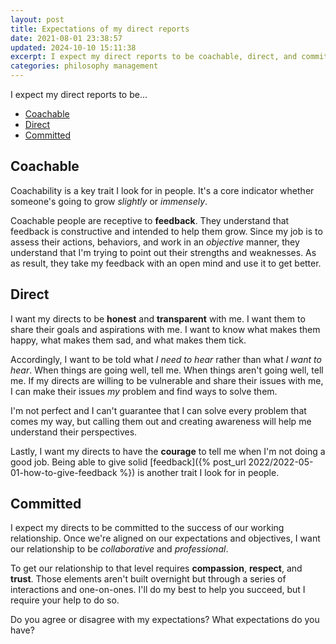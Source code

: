 ```yaml
---
layout: post
title: Expectations of my direct reports
date: 2021-08-01 23:38:57
updated: 2024-10-10 15:11:38
excerpt: I expect my direct reports to be coachable, direct, and committed.
categories: philosophy management
---
```


I expect my direct reports to be...

- [Coachable](#coachable)
- [Direct](#direct)
- [Committed](#committed)

## Coachable

Coachability is a key trait I look for in people. It's a core indicator whether someone's going to grow _slightly_ or _immensely_.

Coachable people are receptive to **feedback**. They understand that feedback is constructive and intended to help them grow. Since my job is to assess their actions, behaviors, and work in an _objective_ manner, they understand that I'm trying to point out their strengths and weaknesses. As as result, they take my feedback with an open mind and use it to get better.

## Direct

I want my directs to be **honest** and **transparent** with me. I want them to share their goals and aspirations with me. I want to know what makes them happy, what makes them sad, and what makes them tick.

Accordingly, I want to be told what _I need to hear_ rather than what _I want to hear_. When things are going well, tell me. When things aren't going well, tell me. If my directs are willing to be vulnerable and share their issues with me, I can make their issues _my_ problem and find ways to solve them.

I'm not perfect and I can't guarantee that I can solve every problem that comes my way, but calling them out and creating awareness will help me understand their perspectives.

Lastly, I want my directs to have the **courage** to tell me when I'm not doing a good job. Being able to give solid [feedback]({% post_url 2022/2022-05-01-how-to-give-feedback %}) is another trait I look for in people.

## Committed

I expect my directs to be committed to the success of our working relationship. Once we're aligned on our expectations and objectives, I want our relationship to be _collaborative_ and _professional_.

To get our relationship to that level requires **compassion**, **respect**, and **trust**. Those elements aren't built overnight but through a series of interactions and one-on-ones. I'll do my best to help you succeed, but I require your help to do so.

Do you agree or disagree with my expectations? What expectations do you have?
